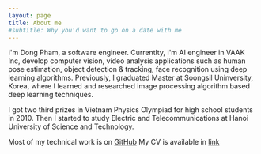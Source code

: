```yaml
---
layout: page
title: About me
#subtitle: Why you'd want to go on a date with me
---
```


I'm Dong Pham, a software engineer. Currentlty, I'm AI engineer in VAAK Inc, develop computer vision, video analysis applications such as human pose estimation, object detection & tracking, face recognition using deep learning algorithms. Previously, I graduated Master at Soongsil Uninversity, Korea, where I learned and researched image processing algorithm based deep learning techniques.

I got two third prizes in Vietnam Physics Olympiad for high school students in 2010. Then I started to study Electric and Telecommunications at Hanoi University of Science and Technology.

Most of my technical work is on [GitHub](https://github.com/DongDem)
My CV is available in [link]()



